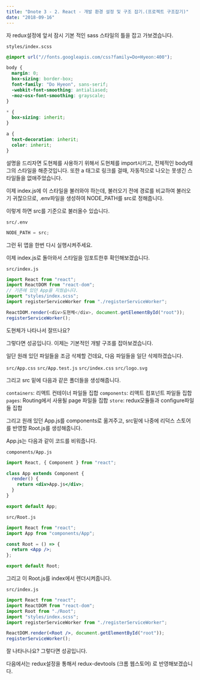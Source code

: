 ```yaml
---
title: "Dnote 3 - 2. React - 개발 환경 설정 및 구조 잡기.(프로젝트 구조잡기)"
date: "2018-09-16"
---
```


자 redux설정에 앞서 잠시 기본 적인 sass 스타일의 틀을 잡고 가보겠습니다.

`styles/index.scss`

```css
@import url("//fonts.googleapis.com/css?family=Do+Hyeon:400");

body {
  margin: 0;
  box-sizing: border-box;
  font-family: "Do Hyeon", sans-serif;
  -webkit-font-smoothing: antialiased;
  -moz-osx-font-smoothing: grayscale;
}

* {
  box-sizing: inherit;
}

a {
  text-decoration: inherit;
  color: inherit;
}
```

설명을 드리자면 도현체를 사용하기 위해서 도현체를 import시키고, 전체적인 body태그의 스타일을 해준것입니다.
또한 a 태그로 링크를 걸때, 자동적으로 나오는 못생긴 스타일들을 없애주었습니다.

이제 index.js에 이 스타일을 불러와야 하는데, 불러오기 전에 경로를 비교하여 불러오기 귀찮으므로, .env파일을 생성하여 NODE_PATH를 src로 정해줍니다.

이렇게 하면 src를 기준으로 불러올수 있습니다.

`src/.env`

```js
NODE_PATH = src;
```

그런 뒤 앱을 한번 다시 실행시켜주세요.

이제 index.js로 돌아와서 스타일을 임포트한후 확인해보겠습니다.

`src/index.js`

```js
import React from "react";
import ReactDOM from "react-dom";
// 기존에 있던 App을 지웠습니다.
import "styles/index.scss";
import registerServiceWorker from "./registerServiceWorker";

ReactDOM.render(<div>도현체</div>, document.getElementById("root"));
registerServiceWorker();
```

도현체가 나타나서 잘뜨나요?

그렇다면 성공입니다. 이제는 기본적인 개발 구조를 잡아보겠습니다.

일단 원래 있던 파일들을 조금 삭제할 건데요, 다음 파일들을 일단 삭제하겠습니다.

`src/App.css`
`src/App.test.js`
`src/index.css`
`src/logo.svg`

그리고 src 밑에 다음과 같은 폴더들을 생성해줍니다.

`containers`: 리액트 컨테이너 파일들 집합
`components`: 리액트 컴포넌트 파일들 집합
`pages`: Routing에서 사용될 page 파일들 집합
`store`: redux모듈들과 configure파일들 집합

그리고 원래 있던 App.js를 components로 옮겨주고, src밑에 나중에 리덕스 스토어를 반영할 Root.js를 생성해줍니다.

App.js는 다음과 같이 코드를 비워줍니다.

`components/App.js`

```jsx
import React, { Component } from "react";

class App extends Component {
  render() {
    return <div>App.js</div>;
  }
}

export default App;
```

`src/Root.js`

```jsx
import React from "react";
import App from "components/App";

const Root = () => {
  return <App />;
};

export default Root;
```

그리고 이 Root.js를 index에서 렌더시켜줍니다.

`src/index.js`

```jsx
import React from "react";
import ReactDOM from "react-dom";
import Root from "./Root";
import "styles/index.scss";
import registerServiceWorker from "./registerServiceWorker";

ReactDOM.render(<Root />, document.getElementById("root"));
registerServiceWorker();
```

잘 나타나나요? 그렇다면 성공입니다.

다음에서는 redux설정을 통해서 redux-devtools (크롬 웹스토어) 로 반영해보겠습니다.
